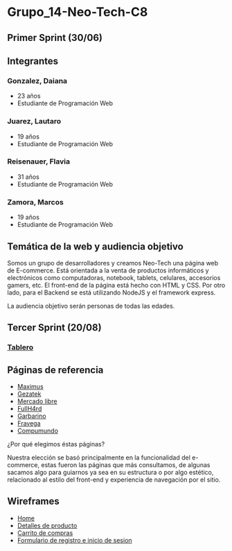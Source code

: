 # Grupo_14-Neo-Tech-C8

## Primer Sprint (30/06)

## Integrantes

### Gonzalez, Daiana

- 23 años
- Estudiante de Programación Web

### Juarez, Lautaro

- 19 años
- Estudiante de Programación Web

### Reisenauer, Flavia

- 31 años
- Estudiante de Programación Web

### Zamora, Marcos

- 19 años
- Estudiante de Programación Web

## Temática de la web y audiencia objetivo

Somos un grupo de desarrolladores y creamos Neo-Tech una página web de E-commerce. Está orientada a la venta de productos informáticos y electrónicos como computadoras, notebook, tablets, celulares, accesorios gamers, etc. El front-end de la página está hecho con HTML y CSS. Por otro lado, para el Backend se está utilizando NodeJS y el framework express.

La audiencia objetivo serán personas de todas las edades.

## Tercer Sprint (20/08)

### [Tablero](https://trello.com/b/g994yINA/prototipo)

## Páginas de referencia

- [Maximus](https://www.maximus.com.ar/)
- [Gezatek](https://www.gezatek.com.ar/)
- [Mercado libre](https://www.mercadolibre.com.ar/)
- [FullH4rd](https://www.fullh4rd.com.ar/)
- [Garbarino](https://www.garbarino.com/)
- [Fravega](https://www.fravega.com/)
- [Compumundo](https://www.compumundo.com.ar/)

¿Por qué elegimos éstas páginas?

Nuestra elección se basó principalmente en la funcionalidad del e-commerce, estas fueron las páginas que más consultamos, de algunas sacamos algo para guiarnos ya sea en su estructura o por algo estético, relacionado al estilo del front-end y experiencia de navegación por el sitio.

## Wireframes

- [Home](https://github.com/flaviadanielareisenauer/Grupo_14-Neo-Tech-C8/blob/main/WIREFRAMES/Home/Desktop%20-%201.png)
- [Detalles de producto](https://github.com/flaviadanielareisenauer/Grupo_14-Neo-Tech-C8/blob/main/WIREFRAMES/Detalle-del-producto/Desktop-3.png)
- [Carrito de compras](https://github.com/flaviadanielareisenauer/Grupo_14-Neo-Tech-C8/blob/main/WIREFRAMES/Carrito/Desktop%20-%204.png)
- [Formulario de registro e inicio de sesion](https://github.com/flaviadanielareisenauer/Grupo_14-Neo-Tech-C8/blob/main/WIREFRAMES/Registro%20e%20inicio%20de%20sesion/Desktop%20-%202.png)
